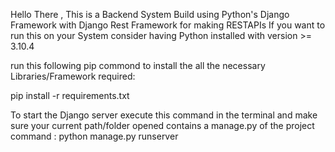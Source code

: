 Hello There , This is a Backend System Build using Python's Django Framework with Django Rest Framework for making RESTAPIs
If you want to run this on your System consider having Python installed with version >= 3.10.4


run this following pip commond to install the all the necessary Libraries/Framework required:

pip install -r requirements.txt


To start the Django server execute this command in the terminal and make sure your current path/folder opened contains a manage.py of the project
command : python manage.py runserver